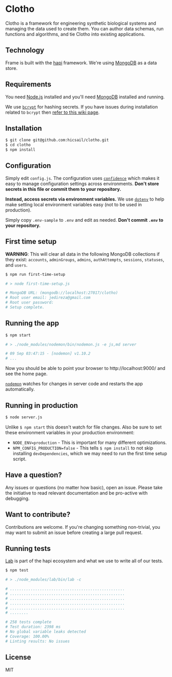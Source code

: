 # Clotho
Clotho is a framework for engineering synthetic biological systems and managing the data used to create them. You can author data schemas, run functions and algorithms, and tie Clotho into existing applications.

## Technology

Frame is built with the [hapi](https://hapijs.com/) framework. We're
using [MongoDB](http://www.mongodb.org/) as a data store.

## Requirements

You need [Node.js](http://nodejs.org/download/) installed and you'll need
[MongoDB](http://www.mongodb.org/downloads) installed and running.

We use [`bcrypt`](https://github.com/ncb000gt/node.bcrypt.js) for hashing
secrets. If you have issues during installation related to `bcrypt` then [refer
to this wiki
page](https://github.com/jedireza/frame/wiki/bcrypt-Installation-Trouble).


## Installation

```bash
$ git clone git@github.com:hicsail/clotho.git
$ cd clotho
$ npm install
```

## Configuration

Simply edit `config.js`. The configuration uses
[`confidence`](https://github.com/hapijs/confidence) which makes it easy to
manage configuration settings across environments. __Don't store secrets in
this file or commit them to your repository.__

__Instead, access secrets via environment variables.__ We use
[`dotenv`](https://github.com/motdotla/dotenv) to help make setting local
environment variables easy (not to be used in production).

Simply copy `.env-sample` to `.env` and edit as needed. __Don't commit `.env`
to your repository.__


## First time setup

__WARNING__: This will clear all data in the following MongoDB collections if
they exist: `accounts`, `adminGroups`, `admins`, `authAttempts`, `sessions`,
`statuses`, and `users`.

```bash
$ npm run first-time-setup

# > node first-time-setup.js

# MongoDB URL: (mongodb://localhost:27017/clotho)
# Root user email: jedireza@gmail.com
# Root user password:
# Setup complete.
```
## Running the app

```bash
$ npm start

# > ./node_modules/nodemon/bin/nodemon.js -e js,md server

# 09 Sep 03:47:15 - [nodemon] v1.10.2
# ...
```

Now you should be able to point your browser to http://localhost:9000/ and
see the home page.

[`nodemon`](https://github.com/remy/nodemon) watches for changes in server
code and restarts the app automatically.

## Running in production

```bash
$ node server.js
```

Unlike `$ npm start` this doesn't watch for file changes. Also be sure to set
these environment variables in your production environment:

 - `NODE_ENV=production` - This is important for many different
   optimizations.
 - `NPM_CONFIG_PRODUCTION=false` - This tells `$ npm install` to not skip
   installing `devDependencies`, which we may need to run the first time
   setup script.


## Have a question?

Any issues or questions (no matter how basic), open an issue. Please take the
initiative to read relevant documentation and be pro-active with debugging.


## Want to contribute?

Contributions are welcome. If you're changing something non-trivial, you may
want to submit an issue before creating a large pull request.


## Running tests

[Lab](https://github.com/hapijs/lab) is part of the hapi ecosystem and what we
use to write all of our tests.

```bash
$ npm test

# > ./node_modules/lab/bin/lab -c

# ..................................................
# ..................................................
# ..................................................
# ..................................................
# ..................................................
# ........

# 258 tests complete
# Test duration: 2398 ms
# No global variable leaks detected
# Coverage: 100.00%
# Linting results: No issues
```

## License

MIT
